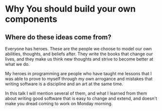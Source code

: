 # Why You should build your own components

## Where do these ideas come from?

Everyone has heroes. These are the people we choose to model our own abilities, thoughts, and beliefs after. They write the books that change our lives, and they make us think new thoughts and strive to become better at what we do.

My heroes in programming are people who have taught me lessons that I was able to prove to myself through my own arrogance and mistakes that writing software is a discipline and an art at the same time.

In this talk I will mention several of them, and what I learned from them about writing good software that is easy to change and extend, and doesn't make you dread coming to work on Monday morning.
